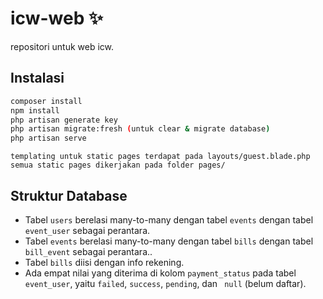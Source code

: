 # icw-web ✨

repositori untuk web icw.

## Instalasi
```bash
composer install
npm install
php artisan generate key
php artisan migrate:fresh (untuk clear & migrate database)
php artisan serve
```

```
templating untuk static pages terdapat pada layouts/guest.blade.php
semua static pages dikerjakan pada folder pages/
```

## Struktur Database
* Tabel `users` berelasi many-to-many dengan tabel `events`
    dengan tabel `event_user` sebagai perantara.
* Tabel `events` berelasi many-to-many dengan tabel `bills`
    dengan tabel `bill_event` sebagai perantara..
* Tabel `bills` diisi dengan info rekening.
* Ada empat nilai yang diterima di kolom `payment_status` pada tabel `event_user`,
    yaitu `failed`, `success`, `pending`, dan ` null` (belum daftar).
